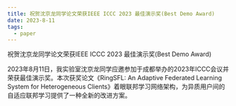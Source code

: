 ```yaml
---
title: 祝贺沈京龙同学论文荣获IEEE ICCC 2023 最佳演示奖(Best Demo Award)
date: 2023-8-11
tags:
  - paper
---
```


祝贺沈京龙同学论文荣获IEEE ICCC 2023 最佳演示奖(Best Demo Award)

<!--more-->

2023年8月11日，我实验室沈京龙同学应邀参加于成都举办的2023年ICCC会议并荣获最佳演示奖。本次获奖论文《RingSFL: An Adaptive Federated Learning System for Heterogeneous Clients》着眼联邦学习网络架构，为异质用户间的自适应联邦学习提供了一种全新的改进方案。

